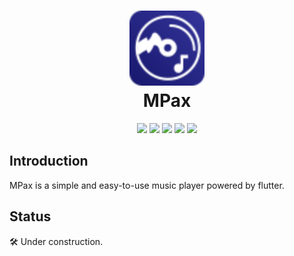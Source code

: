 <div align="center">
    <p>
    <h1>
        <img src="./assets/images/mpax_flutter.svg" width="120px"/>
        <br/>
        MPax
    </h1>
    </p>
    <p>
        <a href="https://github.com/realth000/MPax/releases">
            <img src="https://img.shields.io/badge/release-🛠️constructing-lightgrey"/></a>
        <a href="https://flutter.dev/">
            <img src="https://img.shields.io/badge/Flutter-≥3.0-blue?logo=flutter"/></a>
        <a href="https://www.dart.org/">
            <img src="https://img.shields.io/badge/Dart-≥2.17-blue?logo=dart"/></a>
        <a href="https://github.com/realth000/mpax_flutter/blob/master/LICENSE">
            <img src="https://img.shields.io/github/license/realth000/mpax_flutter"/></a>
        <a href="https://www.codacy.com/gh/realth000/mpax_flutter/dashboard?utm_source=github.com&amp;utm_medium=referral&amp;utm_content=realth000/mpax_flutter&amp;utm_campaign=Badge_Grade">
            <img src="https://app.codacy.com/project/badge/Grade/a7c4d70716514cfa89ebf8d19bd15a93"/></a>
    </p>
</div>

## Introduction

MPax is a simple and easy-to-use music player powered by flutter.

## Status

🛠️ Under construction.